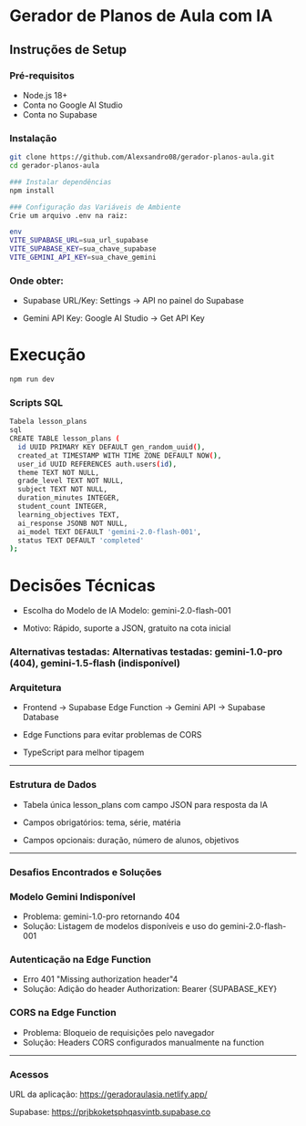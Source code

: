 # Gerador de Planos de Aula com IA

## Instruções de Setup

### Pré-requisitos
- Node.js 18+
- Conta no Google AI Studio
- Conta no Supabase

### Instalação
```bash
git clone https://github.com/Alexsandro08/gerador-planos-aula.git
cd gerador-planos-aula
```
```bash
### Instalar dependências
npm install
```
```bash
### Configuração das Variáveis de Ambiente
Crie um arquivo .env na raiz:

env
VITE_SUPABASE_URL=sua_url_supabase
VITE_SUPABASE_KEY=sua_chave_supabase
VITE_GEMINI_API_KEY=sua_chave_gemini
```

### Onde obter:

- Supabase URL/Key: Settings → API no painel do Supabase

- Gemini API Key: Google AI Studio → Get API Key


# Execução
```bash
npm run dev
```
### Scripts SQL
```bash
Tabela lesson_plans
sql
CREATE TABLE lesson_plans (
  id UUID PRIMARY KEY DEFAULT gen_random_uuid(),
  created_at TIMESTAMP WITH TIME ZONE DEFAULT NOW(),
  user_id UUID REFERENCES auth.users(id),
  theme TEXT NOT NULL,
  grade_level TEXT NOT NULL,
  subject TEXT NOT NULL,
  duration_minutes INTEGER,
  student_count INTEGER,
  learning_objectives TEXT,
  ai_response JSONB NOT NULL,
  ai_model TEXT DEFAULT 'gemini-2.0-flash-001',
  status TEXT DEFAULT 'completed'
);
``` 
<h1>Decisões Técnicas</h1>

* Escolha do Modelo de IA 
Modelo: gemini-2.0-flash-001

* Motivo: Rápido, suporte a JSON, gratuito na cota inicial

### Alternativas testadas: Alternativas testadas: gemini-1.0-pro (404), gemini-1.5-flash (indisponível)

### Arquitetura
- Frontend → Supabase Edge Function → Gemini API → Supabase Database

- Edge Functions para evitar problemas de CORS

- TypeScript para melhor tipagem 
-----------------------

 ### Estrutura de Dados
- Tabela única lesson_plans com campo JSON para resposta da IA

- Campos obrigatórios: tema, série, matéria

- Campos opcionais: duração, número de alunos, objetivos

-------------------------


### Desafios Encontrados e Soluções
  <h3>Modelo Gemini Indisponível</h3>
  <ul>
      <li>Problema: gemini-1.0-pro retornando 404</li>
      <li>Solução: Listagem de modelos disponíveis e uso do gemini-2.0-flash-001</li>
  </ul>
  <h3>Autenticação na Edge Function</h3>
   <ul>
      <li>Erro 401 "Missing authorization header"4</li>
      <li>Solução: Adição do header Authorization: Bearer {SUPABASE_KEY}</li>
  </ul>
  <h3>CORS na Edge Function</h3>
   <ul>
      <li>Problema: Bloqueio de requisições pelo navegador</li>
      <li>Solução: Headers CORS configurados manualmente na function</li>
  </ul>

----------------------
### Acessos
URL da aplicação: https://geradoraulasia.netlify.app/

Supabase: https://prjbkoketsphqasvintb.supabase.co

